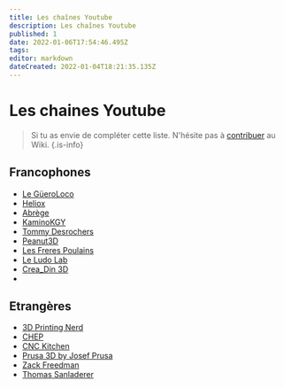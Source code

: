 ```yaml
---
title: Les chaînes Youtube
description: Les chaînes Youtube
published: 1
date: 2022-01-06T17:54:46.495Z
tags: 
editor: markdown
dateCreated: 2022-01-04T18:21:35.135Z
---
```


# Les chaines Youtube

> Si tu as envie de compléter cette liste. N'hésite pas à [contribuer](/contributeur) au Wiki.
{.is-info}


## Francophones
- [Le GüeroLoco](https://www.youtube.com/channel/UCrFGsH4pplqjFXJqLcjykNQ/videos)
- [Heliox](https://www.youtube.com/channel/UCPFChjpOgkUqckj3378jt5w/videos)
- [Abrège](https://www.youtube.com/channel/UCWimnuBF27nwOxgUBJ4qNeg/videos)
- [KaminoKGY](https://www.youtube.com/channel/UCD3_Dn-zicOdvVnadT3IrQw/videos)
- [Tommy Desrochers](https://www.youtube.com/channel/UC9_nxvBohH1G2yR77XTdA2g/videos)
- [Peanut3D](https://www.youtube.com/channel/UCaxnI_S9MC3LOWs-pkMb6EA/videos)
- [Les Freres Poulains](https://www.youtube.com/channel/UCjED9uS41ioeFuPfbR-OBlw/videos)
- [Le Ludo Lab](https://www.youtube.com/channel/UCAf83V-tBzmvbtrqmUfawKA/videos)
- [Crea_Din 3D](https://www.youtube.com/channel/UCoE13UKE83Rx0ofO6UQ_l6A/videos)
- []()

## Etrangères
- [3D Printing Nerd](https://www.youtube.com/channel/UC_7aK9PpYTqt08ERh1MewlQ/videos)
- [CHEP](https://www.youtube.com/channel/UCiczXOhGpvoQGhOL16EZiTg/videos)
- [CNC Kitchen](https://www.youtube.com/channel/UCiczXOhGpvoQGhOL16EZiTg/videos)
- [Prusa 3D by Josef Prusa](https://www.youtube.com/channel/UCLHAxAdvAKJY0niRJZRYMvg/videos)
- [Zack Freedman](https://www.youtube.com/channel/UCUW49KGPezggFi0PGyDvcvg/videos)
- [Thomas Sanladerer](https://www.youtube.com/channel/UCb8Rde3uRL1ohROUVg46h1A/videos)





